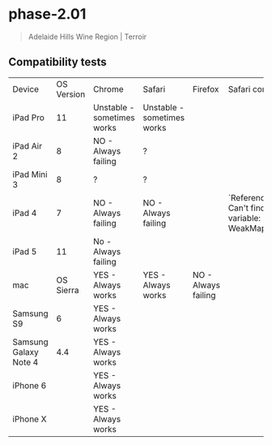 # phase-2.01

> Adelaide Hills Wine Region | Terroir

Compatibility tests
---
<table>
    <tr>
        <td>Device</td>
        <td>OS Version</td>
        <td>Chrome</td>
        <td>Safari</td>
        <td>Firefox</td>
        <td>Safari console</td>
    </tr>
    <tr>
        <td>iPad Pro</td>
        <td>11</td>
        <td>Unstable - sometimes works</td>
        <td>Unstable - sometimes works</td>
        <td></td>
        <td></td>
    </tr>
    <tr>
        <td>iPad Air 2</td>
        <td>8</td>
        <td>NO - Always failing</td>
        <td>?</td>
        <td></td>
        <td></td>
    </tr>
    <tr>
        <td>iPad Mini 3</td>
        <td>8</td>
        <td>?</td>
        <td>?</td>
        <td></td>
        <td></td>
    </tr>
    <tr>
        <td>iPad 4</td>
        <td>7</td>
        <td>NO - Always failing</td>
        <td>NO - Always failing</td>
        <td></td>
        <td>`ReferenceError: Can't find variable: WeakMap`</td>
    </tr>
    <tr>
        <td>iPad 5</td>
        <td>11</td>
        <td>No - Always failing</td>
        <td></td>
        <td></td>
        <td></td>
    </tr>
    <tr>
        <td>mac</td>
        <td>OS Sierra</td>
        <td>YES - Always works</td>
        <td>YES - Always works</td>
        <td>NO - Always failing</td>
        <td></td>
    </tr>
    <tr>
        <td>Samsung S9</td>
        <td>6</td>
        <td>YES - Always works</td>
        <td></td>
        <td></td>
        <td></td>
    </tr>
    <tr>
        <td>Samsung Galaxy Note 4</td>
        <td>4.4</td>
        <td>YES - Always works</td>
        <td></td>
        <td></td>
        <td></td>
    </tr>
    <tr>
        <td>iPhone 6</td>
        <td></td>
        <td>YES - Always works</td>
        <td></td>
        <td></td>
        <td></td>
    </tr>
    <tr>
        <td>iPhone X</td>
        <td></td>
        <td>YES - Always works</td>
        <td></td>
        <td></td>
        <td></td>
    </tr>
</table>
